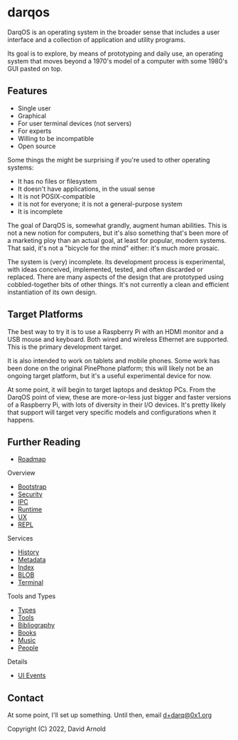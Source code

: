 # darqos

DarqOS is an operating system in the broader sense that includes a user 
interface and a collection of application and utility programs.

Its goal is to explore, by means of prototyping and daily use, an operating
system that moves beyond a 1970's model of a computer with some 1980's
GUI pasted on top.

## Features
* Single user
* Graphical
* For user terminal devices (not servers)
* For experts
* Willing to be incompatible
* Open source

Some things the might be surprising if you're used to other operating
systems:
* It has no files or filesystem
* It doesn't have applications, in the usual sense
* It is not POSIX-compatible
* it is not for everyone; it is not a general-purpose system
* It is incomplete

The goal of DarqOS is, somewhat grandly, augment human abilities.  This
is not a new notion for computers, but it's also something that's been
more of a marketing ploy than an actual goal, at least for popular,
modern systems.  That said, it's not a "bicycle for the mind" either:
it's much more prosaic.

The system is (very) incomplete.  Its development process is
experimental, with ideas conceived, implemented, tested, and often
discarded or replaced.  There are many aspects of the design that are
prototyped using cobbled-together bits of other things.  It's not
currently a clean and efficient instantiation of its own design.

## Target Platforms

The best way to try it is to use a Raspberry Pi with an HDMI monitor
and a USB mouse and keyboard.  Both wired and wireless Ethernet are
supported.  This is the primary development target.

It is also intended to work on tablets and mobile phones.  Some work
has been done on the original PinePhone platform; this will likely
not be an ongoing target platform, but it's a useful experimental
device for now.

At some point, it will begin to target laptops and desktop PCs.  From
the DarqOS point of view, these are more-or-less just bigger and
faster versions of a Raspberry Pi, with lots of diversity in their
I/O devices.  It's pretty likely that support will target very specific
models and configurations when it happens.

## Further Reading

* [Roadmap](doc/roadmap.md)

Overview
* [Bootstrap](doc/bootstrap.md)
* [Security](doc/security.md)
* [IPC](doc/ipc.md)
* [Runtime](doc/runtime.md)
* [UX](doc/ux.md)
* [REPL](doc/repl.md)

Services
* [History](doc/history.md)
* [Metadata](doc/metadata.md)
* [Index](doc/index.md) 
* [BLOB](doc/blob.md)
* [Terminal](doc/terminal.md)

Tools and Types
* [Types](doc/types.mg)
* [Tools](doc/tools.md)
* [Bibliography](doc/bib.md)
* [Books](doc/book.md)
* [Music](doc/music-player.md)
* [People](doc/pim.md)

Details
* [UI Events](doc/input-events.md)

## Contact

At some point, I'll set up something.  Until then, email d+darq@0x1.org


Copyright (C) 2022, David Arnold
